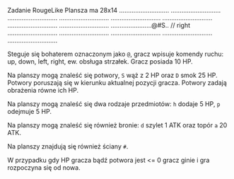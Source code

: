 Zadanie RougeLike
Plansza ma 28x14
............................
............................
............................
............................
............................
............................
............................
............................
.......................@#S.. // right
............................
............................
............................
............................
............................

Steguje się bohaterem oznaczonym jako `@`, gracz wpisuje komendy ruchu: up, down, left, right, ew. obsługa strzałek. Gracz posiada 10 HP.

Na planszy mogą znaleść się potwory, `S` wąż z 2 HP oraz `D` smok 25 HP. Potwory poruszają się w kierunku aktualnej pozycji gracza. Potwory zadają obrażenia równe ich HP.

Na planszy mogą znaleść się dwa rodzaje przedmiotów: `h` dodaje 5 HP, `p` odejmuje 5 HP.

Na planszy mogą znaleść się również bronie: `d` szylet 1 ATK oraz topór `a` 20 ATK.

Na planszy znajdują się również ściany `#`.

W przypadku gdy HP gracza bądź potwora jest <= 0 gracz ginie i gra rozpoczyna się od nowa.
